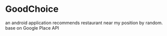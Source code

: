 # GoodChoice
an android application recommends restaurant near my position by random. base on Google Place API
